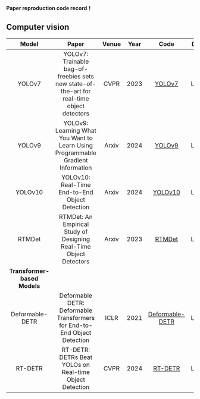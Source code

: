 **Paper reproduction code record！**

## Computer vision

|   Model    |                            Paper                              | Venue | Year |                      Code                      | Dataset   | Time |
| :--------: | :----------------------------------------------------------: | :---: | :--: | :--------------------------------------------: | ------ | ------- |
|   YOLOv7   | YOLOv7: Trainable bag-of-freebies sets new state-of-the-art for real-time object detectors | CVPR | 2023 |[YOLOv7](https://github.com/WongKinYiu/yolov7) | LUNA16 | 2024.5.28 |
|   YOLOv9   | YOLOv9: Learning What You Want to Learn Using Programmable Gradient Information | Arxiv | 2024 |[YOLOv9](https://github.com/Ashores/YOLO_person) | LUNA16 | 2024.5.14 |
|   YOLOv10   |YOLOv10: Real-Time End-to-End Object Detection | Arxiv | 2024 |[YOLOv10](https://github.com/THU-MIG/yolov10?tab=readme-ov-file) | LUNA16 | 2024.5.26 |
|   RTMDet   |RTMDet: An Empirical Study of Designing Real-Time Object Detectors | Arxiv | 2023 |[RTMDet](https://github.com/open-mmlab/mmyolo) | LUNA16 | 2024.5.20 |
|**Transformer-based Models**|
|   Deformable-DETR   | Deformable DETR: Deformable Transformers for End-to-End Object Detection | ICLR | 2021 |[Deformable-DETR](https://github.com/fundamentalvision/Deformable-DETR) | LUNA16 | 2024.5.23 |
|   RT-DETR   | RT-DETR: DETRs Beat YOLOs on Real-time Object Detection | CVPR | 2024 |[RT-DETR](https://github.com/lyuwenyu/RT-DETR) | LUNA16 | 2024.2.10 |

